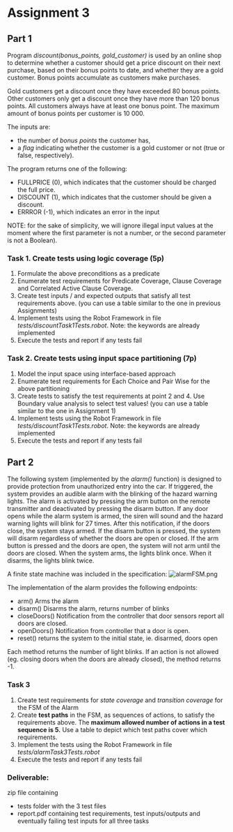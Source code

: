 # Assignment 3

## Part 1

Program *discount(bonus_points, gold_customer)* is used by an online shop to determine whether
a customer should get a price discount on their next purchase,
based on their bonus points to date, and whether they are a gold customer.
Bonus points accumulate as customers make purchases.

Gold customers get a discount once they have exceeded 80 bonus points.
Other customers only get a discount once they have more than 120 bonus points.
All customers always have at least one bonus point. The maximum amount of bonus points per customer is 10 000.

The inputs are: 
- the number of *bonus points* the customer has,
- a *flag* indicating whether the customer is a gold customer or not (true or false, respectively).

The program returns one of the following:
- FULLPRICE (0), which indicates that the customer should be charged the full price.
- DISCOUNT (1), which indicates that the customer should be given a discount.
- ERRROR (-1), which indicates an error in the input

NOTE: for the sake of simplicity, we will ignore illegal input values at the moment
where the first parameter is not a number, or the second parameter is not a Boolean).


### Task 1. Create tests using logic coverage (5p)
1. Formulate the above preconditions as a predicate
2. Enumerate test requirements for Predicate Coverage, Clause Coverage and Correlated Active Clause Coverage.
3. Create test inputs / and expected outputs that satisfy all test requirements above. (you can use a table similar to the one in previous Assignments)
4. Implement tests using the Robot Framework in file *tests/discountTask1Tests.robot*. Note: the keywords are already implemented  
5. Execute the tests and report if any tests fail

### Task 2. Create tests using input space partitioning (7p)
1. Model the input space using interface-based approach
2. Enumerate test requirements for Each Choice and Pair Wise for the above partitioning 
3. Create tests to satisfy the test requirements at point 2 and 4.  Use Boundary value analysis to select test values!  (you can use a table similar to the one in Assignment 1)
4. Implement tests using the Robot Framework in file *tests/discountTask1Tests.robot*. Note: the keywords are already implemented
5. Execute the tests and report if any tests fail

## Part 2 ##
The following system (implemented by the *alarm()* function) is designed 
to provide protection from unauthorized entry into the car. If triggered, 
the system provides an audible alarm with the blinking of the hazard 
warning lights. The alarm is activated by pressing the arm button on the 
remote transmitter and deactivated by pressing the disarm button. If any 
door opens while the alarm system is armed, the siren will sound and the 
hazard warning lights will blink for 27 times. After this notification, 
if the doors close, the system stays armed. 
If the disarm button is pressed, the system will disarm regardless of
whether the doors are open or closed. If the arm button is pressed and the 
doors are open, the system will not arm until the doors are closed. When 
the system arms, the lights blink once. When it disarms, the lights blink twice. 

A finite state machine was included in the specification:
![alarmFSM.png](alarmFSM.png)

The implementation of the alarm provides the following endpoints:
- arm()  	Arms the alarm 
- disarm() 	Disarms the alarm, returns number of blinks
- closeDoors()	Notification from the controller that door sensors report all doors are closed.
- openDoors()	Notification from controller that a door is open.
- reset()	returns the system to the initial state, ie. disarmed, doors open

Each method returns the number of light blinks. 
If an action is not allowed (eg. closing doors when the doors are already closed), 
the method returns -1.

### Task 3

1.	Create test requirements for _state coverage_ and _transition coverage_ for the FSM of the Alarm
2.	Create **test paths** in the FSM, as sequences of actions, 
to satisfy the requirements above. The **maximum allowed number of actions in a test sequence is 5.** 
Use a table to depict which test paths cover which requirements. 
3. Implement the tests using the Robot Framework in file *tests/alarmTask3Tests.robot*
4. Execute the tests and report if any tests fail


### Deliverable: 
zip file containing
+ tests folder with the 3 test files
+ report.pdf containing test requirements, test inputs/outputs and eventually failing test inputs 
for all three tasks



